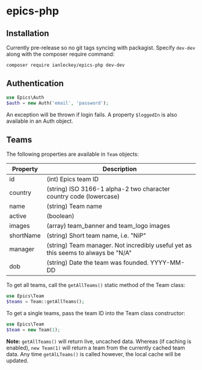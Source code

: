 # epics-php

## Installation

Currently pre-release so no git tags syncing with packagist. Specify `dev-dev` along with the composer require command:

`composer require ianleckey/epics-php dev-dev`

## Authentication

```php
use Epics\Auth
$auth = new Auth('email', 'password');
```

An exception will be thrown if login fails. A property `$loggedIn` is also available in an Auth object.

## Teams

The following properties are available in `Team` objects:

| Property | Description |
| --- | --- |
| id | (int) Epics team ID |
| country | (string) ISO 3166-1 alpha-2 two character country code (lowercase) |
| name | (string) Team name |
| active | (boolean) |
| images | (array) team_banner and team_logo images |
| shortName | (string) Short team name, i.e. "NiP" |
| manager | (string) Team manager. Not incredibly useful yet as this seems to always be "N/A" |
| dob | (string) Date the team was founded. YYYY-MM-DD |


To get all teams, call the `getAllTeams()` static method of the Team class:

```php
use Epics\Team
$teams = Team::getAllTeams();
```

To get a single teams, pass the team ID into the Team class constructor:

```php
use Epics\Team
$team = new Team(1);
```

**Note:** `getAllTeams()` will return live, uncached data. Whereas (if caching is enabled), `new Team(1)` will return a team from the currently cached team data. Any time `getAlLTeams()` is called however, the local cache will be updated.
